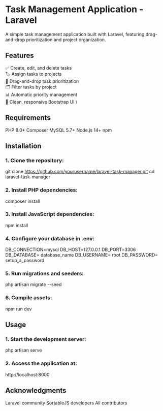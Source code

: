 # Task Management Application - Laravel
A simple task management application built with Laravel, featuring drag-and-drop prioritization and project organization.

## Features
✅ Create, edit, and delete tasks \
🏷️ Assign tasks to projects \
🔄 Drag-and-drop task prioritization \
🗂️ Filter tasks by project \
📊 Automatic priority management \
🎨 Clean, responsive Bootstrap UI \

## Requirements
PHP 8.0+
Composer
MySQL 5.7+
Node.js 14+
npm

## Installation
### 1. Clone the repository:
git clone https://github.com/yourusername/laravel-task-manager.git
cd laravel-task-manager

### 2. Install PHP dependencies:
composer install

### 3. Install JavaScript dependencies:
npm install

### 4. Configure your database in .env:
DB_CONNECTION=mysql
DB_HOST=127.0.0.1
DB_PORT=3306
DB_DATABASE= database_name
DB_USERNAME= root
DB_PASSWORD= setup_a_password

### 5. Run migrations and seeders:
php artisan migrate --seed

### 6. Compile assets:
npm run dev

## Usage

### 1. Start the development server:
php artisan serve

### 2. Access the application at:
http://localhost:8000

## Acknowledgments
Laravel community
SortableJS developers
All contributors
